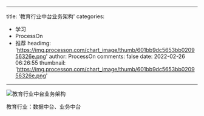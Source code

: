 
---
title: '教育行业中台业务架构'
categories: 
 - 学习
 - ProcessOn
 - 推荐
headimg: 'https://img.processon.com/chart_image/thumb/601bb9dc5653bb020956326e.png'
author: ProcessOn
comments: false
date: 2022-02-26 06:26:55
thumbnail: 'https://img.processon.com/chart_image/thumb/601bb9dc5653bb020956326e.png'
---

<div>   
<img class="thumb" alt="教育行业中台业务架构" src="https://img.processon.com/chart_image/thumb/601bb9dc5653bb020956326e.png" referrerpolicy="no-referrer">
<p>教育行业：数据中台、业务中台</p>  
</div>
            